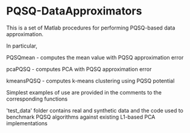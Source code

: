 # PQSQ-DataApproximators

This is a set of Matlab procedures for performing PQSQ-based data approximation.

In particular,

PQSQmean - computes the mean value with PQSQ approximation error 

pcaPQSQ - computes PCA with PQSQ approximation error 

kmeansPQSQ - computes k-means clustering using PQSQ potential

Simplest examples of use are provided in the comments to the corresponding functions

'test_data' folder contains real and synthetic data and the code used to benchmark PQSQ algorithms against existing L1-based PCA implementations